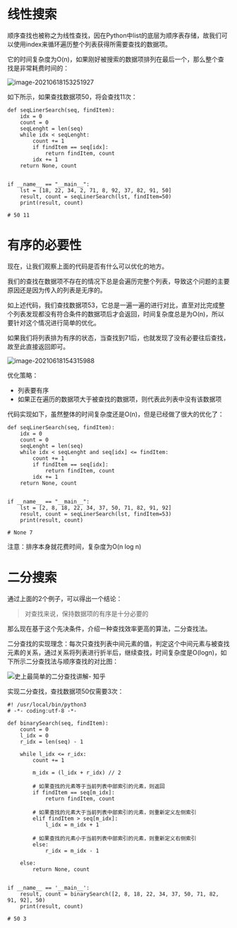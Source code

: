 # 线性搜索

顺序查找也被称之为线性查找，因在Python中list的底层为顺序表存储，故我们可以使用index来循环遍历整个列表获得所需要查找的数据项。

它的时间复杂度为O(n)，如果刚好被搜索的数据项排列在最后一个，那么整个查找是非常耗费时间的：

![image-20210618153251927](https://images-1302522496.cos.ap-nanjing.myqcloud.com/img/image-20210618153251927.png)

如下所示，如果查找数据项50，将会查找11次：

```
def seqLinerSearch(seq, findItem):
    idx = 0
    count = 0
    seqLenght = len(seq)
    while idx < seqLenght:
        count += 1
        if findItem == seq[idx]:
            return findItem, count
        idx += 1
    return None, count


if __name__ == "__main__":
    lst = [18, 22, 34, 2, 71, 8, 92, 37, 82, 91, 50]
    result, count = seqLinerSearch(lst, findItem=50)
    print(result, count)

# 50 11
```



# 有序的必要性

现在，让我们观察上面的代码是否有什么可以优化的地方。

我们的查找在数据项不存在的情况下总是会遍历完整个列表，导致这个问题的主要原因还是因为传入的列表是无序的。

如上述代码，我们查找数据项53，它总是一遍一遍的进行对比，直至对比完成整个列表发现都没有符合条件的数据项后才会返回，时间复杂度总是为O(n)，所以要针对这个情况进行简单的优化。

如果我们将列表排为有序的状态，当查找到71后，也就发现了没有必要往后查找，故至此直接返回即可。

![image-20210618154315988](https://images-1302522496.cos.ap-nanjing.myqcloud.com/img/image-20210618154315988.png)

优化策略：

- 列表要有序
- 如果正在遍历的数据项大于被查找的数据项，则代表此列表中没有该数据项

代码实现如下，虽然整体的时间复杂度还是O(n)，但是已经做了很大的优化了：

```
def seqLinerSearch(seq, findItem):
    idx = 0
    count = 0
    seqLenght = len(seq)
    while idx < seqLenght and seq[idx] <= findItem:
        count += 1
        if findItem == seq[idx]:
            return findItem, count
        idx += 1
    return None, count


if __name__ == "__main__":
    lst = [2, 8, 18, 22, 34, 37, 50, 71, 82, 91, 92]
    result, count = seqLinerSearch(lst, findItem=53)
    print(result, count)

# None 7
```

注意：排序本身就花费时间，复杂度为O(n log n)

# 二分搜索

通过上面的2个例子，可以得出一个结论：

> 对查找来说，保持数据项的有序是十分必要的

那么现在基于这个先决条件，介绍一种查找效率更高的算法，二分查找法。

二分查找的实现理念：每次只查找列表中间元素的值，判定这个中间元素与被查找元素的关系，通过关系将列表进行折半后，继续查找，时间复杂度是O(logn)，如下所示二分查找法与顺序查找的对比图：

![史上最简单的二分查找讲解- 知乎](https://images-1302522496.cos.ap-nanjing.myqcloud.com/img/v2-43339b963db63b33107b56503ad6b1b5_b.gif)

实现二分查找，查找数据项50仅需要3次：

```
#! /usr/local/bin/python3
# -*- coding:utf-8 -*-

def binarySearch(seq, findItem):
    count = 0
    l_idx = 0
    r_idx = len(seq) - 1

    while l_idx <= r_idx:
        count += 1

        m_idx = (l_idx + r_idx) // 2

        # 如果查找的元素等于当前列表中部索引的元素，则返回
        if findItem == seq[m_idx]:
            return findItem, count

        # 如果查找的元素大于当前列表中部索引的元素，则重新定义左侧索引
        elif findItem > seq[m_idx]:
            l_idx = m_idx + 1

        # 如果查找的元素小于当前列表中部索引的元素，则重新定义右侧索引
        else:
            r_idx = m_idx - 1

    else:
        return None, count


if __name__ == '__main__':
    result, count = binarySearch([2, 8, 18, 22, 34, 37, 50, 71, 82, 91, 92], 50)
    print(result, count)

# 50 3
```

